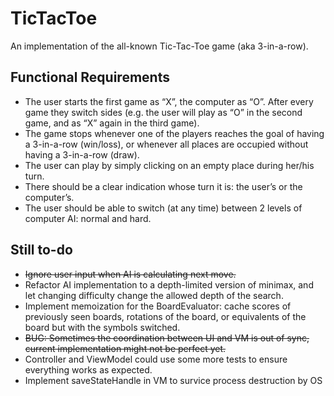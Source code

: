 # TicTacToe

An implementation of the all-known Tic-Tac-Toe game (aka 3-in-a-row).

## Functional Requirements
- The user starts the first game as “X”, the computer as “O”. After every game they switch sides (e.g. the user will play as “O” in the second game, and as “X” again in the third
game).
- The game stops whenever one of the players reaches the goal of having a 3-in-a-row (win/loss), or whenever all places are occupied without having a 3-in-a-row (draw).
- The user can play by simply clicking on an empty place during her/his turn.
- There should be a clear indication whose turn it is: the user’s or the computer’s.
- The user should be able to switch (at any time) between 2 levels of computer AI: normal and hard.

## Still to-do

- ~~Ignore user input when AI is calculating next move.~~
- Refactor AI implementation to a depth-limited version of minimax, and let changing difficulty change the allowed depth of the search.
- Implement memoization for the BoardEvaluator: cache scores of previously seen boards, rotations of the board, or equivalents of the board but with the symbols switched.
- ~~BUG: Sometimes the coordination between UI and VM is out of sync, current implementation might not be perfect yet.~~
- Controller and ViewModel could use some more tests to ensure everything works as expected.
- Implement saveStateHandle in VM to survice process destruction by OS
